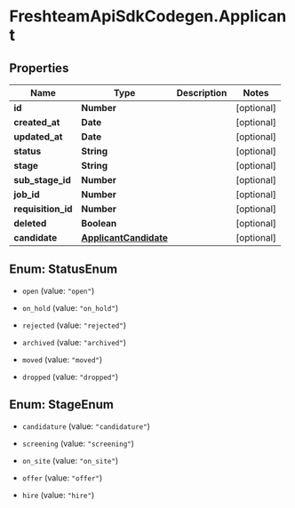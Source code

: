 # FreshteamApiSdkCodegen.Applicant

## Properties

| Name               | Type                                            | Description | Notes      |
| ------------------ | ----------------------------------------------- | ----------- | ---------- |
| **id**             | **Number**                                      |             | [optional] |
| **created_at**     | **Date**                                        |             | [optional] |
| **updated_at**     | **Date**                                        |             | [optional] |
| **status**         | **String**                                      |             | [optional] |
| **stage**          | **String**                                      |             | [optional] |
| **sub_stage_id**   | **Number**                                      |             | [optional] |
| **job_id**         | **Number**                                      |             | [optional] |
| **requisition_id** | **Number**                                      |             | [optional] |
| **deleted**        | **Boolean**                                     |             | [optional] |
| **candidate**      | [**ApplicantCandidate**](ApplicantCandidate.md) |             | [optional] |

## Enum: StatusEnum

- `open` (value: `"open"`)

- `on_hold` (value: `"on_hold"`)

- `rejected` (value: `"rejected"`)

- `archived` (value: `"archived"`)

- `moved` (value: `"moved"`)

- `dropped` (value: `"dropped"`)

## Enum: StageEnum

- `candidature` (value: `"candidature"`)

- `screening` (value: `"screening"`)

- `on_site` (value: `"on_site"`)

- `offer` (value: `"offer"`)

- `hire` (value: `"hire"`)
